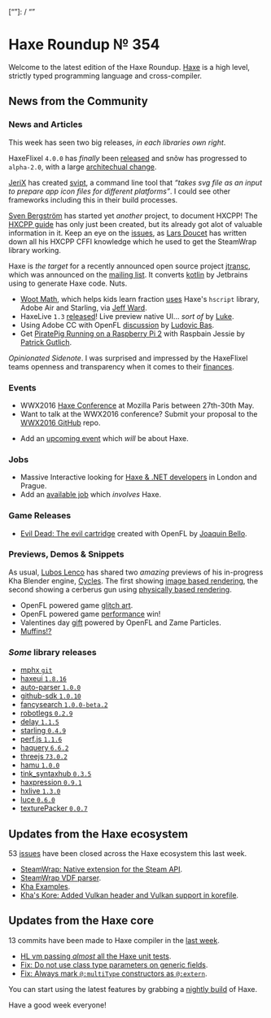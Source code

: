 [_template]: ../templates/roundup.html
[date]: / "2016-02-11 14:48:00"
[modified]: / "2015-02-11 14:48:00"
[published]: / "2015-02-11 14:48:00"
[“”]: / “”

# Haxe Roundup № 354

Welcome to the latest edition of the Haxe Roundup. [Haxe](http://haxe.org/?utm_source=haxe.io) is a high level, strictly typed programming language and cross-compiler.

## News from the Community

### News and Articles

This week has seen two big releases, _in each libraries own right_. 

HaxeFlixel `4.0.0` has _finally_ been [released](http://haxeflixel.com/blog/03-HaxeFlixel-4-0-0/) and snõw has progressed to `alpha-2.0`, with a large [architechual change](http://snowkit.org/2016/02/15/snow-alpha-2-0-changelog/).

[JeriX](https://twitter.com/JeriXNet) has created [svipt](https://github.com/JeriXNet/svipt), a command line tool that _“takes
svg file as an input to prepare app icon files for different platforms”_. I
could see other frameworks including this in their build processes.

[Sven Bergström](https://twitter.com/___discovery) has started yet _another_ project, to document HXCPP! The [HXCPP guide](https://github.com/snowkit/hxcpp-guide) has only just been created, 
but its already got alot of valuable information in it. Keep an eye on the [issues](https://github.com/snowkit/hxcpp-guide/issues), as [Lars Doucet](https://twitter.com/larsiusprime) has written down all his HXCPP
CFFI knowledge which he used to get the SteamWrap library working.

Haxe is _the target_ for a recently announced open source project [jtransc](https://github.com/jtransc/jtransc),
which was announced on the [mailing list](https://groups.google.com/forum/#!searchin/haxelang/New$20opensource$20project$3A$20jtransc$20(kotlin$2Fjvm$20-%3E$20haxe)/haxelang/Ni_dIWsL94k/F8mJOOPbDQAJ). It converts [kotlin](https://kotlinlang.org/) by Jetbrains using 
to generate Haxe code. Nuts.

- [Woot Math](https://twitter.com/wootmath), which helps kids learn fraction [uses](https://twitter.com/Jeff__Ward/status/697477181732052993) Haxe's `hscript` library, Adobe Air and Starling, via [Jeff Ward](https://twitter.com/Jeff__Ward/).
- HaxeLive `1.3` [released](http://www.colour-id.co.uk/news/haxelive-13-released-live-preview-native-ui-sort-of)! Live preview native UI... _sort of_ by [Luke](https://twitter.com/tienery).
- Using Adobe CC with OpenFL [discussion](http://community.openfl.org/t/feedback-creating-a-flash-html5-app-with-flashcc-openfl/7385) by [Ludovic Bas](https://twitter.com/loudoweb).
- Get [PiratePig Running on a Raspberry Pi 2](http://www.gepatto.nl/get-piratepig-running-on-a-raspberry-pi-2-with-raspbian-jessie/) with Raspbain Jessie by [Patrick Gutlich](https://twitter.com/gepatto).

_Opinionated Sidenote_. I was surprised and impressed by the HaxeFlixel teams openness 
and transparency when it comes to their [finances](https://github.com/HaxeFlixel/haxeflixel.com/tree/master/src/files/finances).

### Events

- WWX2016 [Haxe Conference](https://github.com/silexlabs/wwx2016) at Mozilla Paris between 27th-30th May.
- Want to talk at the WWX2016 conference? Submit your proposal to the [WWX2016 GitHub](https://github.com/silexlabs/wwx2016/#talks-workshops-hackathons) repo.
+	Add an [upcoming event](https://github.com/skial/haxe.io/labels/events) which _will_ be about Haxe.

### Jobs

- Massive Interactive looking for [Haxe & .NET developers](https://groups.google.com/forum/#!msg/haxelang/rofptaPdRQg/fk661KE3CQAJ) in London and Prague.
- Add an [available job](https://github.com/skial/haxe.io/labels/jobs) which _involves_ Haxe.

### Game Releases

- [Evil Dead: The evil cartridge](http://www.newgrounds.com/portal/view/670612) created with OpenFL by [Joaquin Bello](https://twitter.com/JoaquinBelloD).

### Previews, Demos & Snippets

As usual, [Lubos Lenco](https://twitter.com/luboslenco/) has shared two _amazing_
previews of his in-progress Kha Blender engine, [Cycles](http://cyclesgame.org/). The first showing
[image based rendering](https://twitter.com/luboslenco/status/697855899394826240), the 
second showing a cerberus gun using [physically based rendering](https://twitter.com/luboslenco/status/698891413262635008).
- OpenFL powered game [glitch art](https://twitter.com/TheShpufa/status/697044266242150400).
- OpenFL powered game [performance](https://twitter.com/TheShpufa/status/697126472490819584) win!
- Valentines day [gift](https://twitter.com/djnudnyj/status/698864904183410689) powered by OpenFL and Zame Particles.
- [Muffins!?](https://twitter.com/ericmbernier/status/699422022909165569)

### *Some* library releases

- [mphx `git`](https://github.com/5Mixer/mphx)
- [haxeui `1.8.16`](http://lib.haxe.org/p/haxeui)
- [auto-parser `1.0.0`](http://lib.haxe.org/p/auto-parser)
- [github-sdk `1.0.10`](http://lib.haxe.org/p/github-sdk)
- [fancysearch `1.0.0-beta.2`](http://lib.haxe.org/p/fancysearch)
- [robotlegs `0.2.9`](http://lib.haxe.org/p/robotlegs)
- [delay `1.1.5`](http://lib.haxe.org/p/delay)
- [starling `0.4.9`](http://lib.haxe.org/p/starling)
- [perf.js `1.1.6`](http://lib.haxe.org/p/perf.js)
- [haquery `6.6.2`](http://lib.haxe.org/p/haquery)
- [threejs `73.0.2`](http://lib.haxe.org/p/threejs)
- [hamu `1.0.0`](http://lib.haxe.org/p/hamu)
- [tink_syntaxhub `0.3.5`](http://lib.haxe.org/p/tink_syntaxhub)
- [haxpression `0.9.1`](http://lib.haxe.org/p/haxpression)
- [hxlive `1.3.0`](http://lib.haxe.org/p/hxlive)
- [luce `0.6.0`](http://lib.haxe.org/p/luce)
- [texturePacker `0.0.7`](http://lib.haxe.org/p/texturePacker)

## Updates from the Haxe ecosystem

53 [issues] have been closed across the Haxe ecosystem this last week.

- [SteamWrap: Native extension for the Steam API](https://github.com/larsiusprime/SteamWrap).
- [SteamWrap VDF parser](https://github.com/larsiusprime/SteamWrap/blob/master/steamwrap/helpers/VDF.hx).
- [Kha Examples](https://github.com/lewislepton/kha-examples).
- [Kha's Kore: Added Vulkan header and Vulkan support in korefile](https://github.com/KTXSoftware/Kore/commit/f8301d5a826d4d09e3f34cf27c313b9f6e2f70d2).

## Updates from the Haxe core

13 commits have been made to Haxe compiler in the [last week].

- [HL vm passing _almost_ all the Haxe unit tests](https://github.com/HaxeFoundation/haxe/issues/4850).
- [Fix: Do not use class type parameters on generic fields](https://github.com/HaxeFoundation/haxe/commit/ebc2cb5882bc3be35030f1fc2546576a30edf3d5).
- [Fix: Always mark `@:multiType` constructors as `@:extern`](https://github.com/HaxeFoundation/haxe/commit/54939a86448495102f753ef0dcd7c9620a82a46e).

You can start using the latest features by grabbing a [nightly build] of Haxe.

Have a good week everyone!

[last week]: https://github.com/issues?utf8=%E2%9C%93&q=closed%3A2016-02-09..2016-02-17+org%3Ahaxefoundation+is%3Aclosed+
[issues]: https://github.com/issues?utf8=%E2%9C%93&q=language%3Ahaxe+language%3Ac%2B%2B+language%3Ac+org%3Ahaxefoundation+org%3Aopenfl+org%3Asnowkit+org%3AKTXSoftware+org%3Ahaxeflixel+org%3Ahaxepunk+org%3Anmehost+org%3Ahaxeui+org%3Ahaxetink+org%3Anative-toolkit+org%3AStencyl+repo%3Ahaxe-js-kit+user%3Aunderscorediscovery+is%3Aclosed+closed%3A2016-02-09..2016-02-17
[nightly build]: http://build.haxe.org

